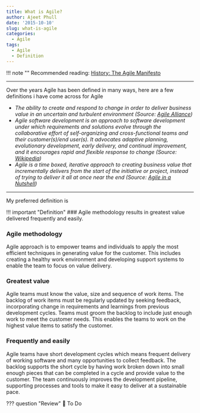 ```yaml
---
title: What is Agile?
author: Ajeet Phull
date: '2015-10-10'
slug: what-is-agile
categories:
  - Agile
tags:
  - Agile
  - Definition
---
```


!!! note ""
    Recommended reading: [History: The Agile Manifesto](https://agilemanifesto.org/history.html)

---

Over the years Agile has been defined in many ways, here are a few definitions i have come across for Agile

- *The ability to create and respond to change in order to deliver business value in an uncertain and turbulent environment (Source: [Agile Alliance](https://www.agilealliance.org/agile101/))*
- *Agile software development is an approach to software development under which requirements and solutions evolve through the collaborative effort of self-organizing and cross-functional teams and their customer(s)/end user(s). It advocates adaptive planning, evolutionary development, early delivery, and continual improvement, and it encourages rapid and flexible response to change (Source: [Wikipedia](https://en.wikipedia.org/wiki/Agile_software_development))*
- *Agile is a time boxed, iterative approach to creating business value that incrementally delivers from the start of the initiative or project, instead of trying to deliver it all at once near the end (Source: [Agile in a Nutshell](http://www.agilenutshell.com/))*

---

My preferred definition is

!!! important "Definition"
    ### Agile methodology results in greatest value delivered frequently and easily.

### Agile methodology

Agile approach is to empower teams and individuals to apply the most efficient techniques in generating value for the customer. This includes creating a healthy work environment and developing support systems to enable the team to focus on value delivery.

### Greatest value

Agile teams must know the value, size and sequence of work items. The backlog of work items must be regularly updated by seeking feedback, incorporating change in requirements and learnings from previous development cycles. Teams must groom the backlog to include just enough work to meet the customer needs. This enables the teams to work on the highest value items to satisfy the customer.

### Frequently and easily

Agile teams have short development cycles which means frequent delivery of working software and many opportunities to collect feedback. The backlog supports the short cycle by having work broken down into small enough pieces that can be completed in a cycle and provide value to the customer. The team continuously improves the development pipeline, supporting processes and tools to make it easy to deliver at a sustainable pace.

??? question "Review"
    :construction:
    To Do